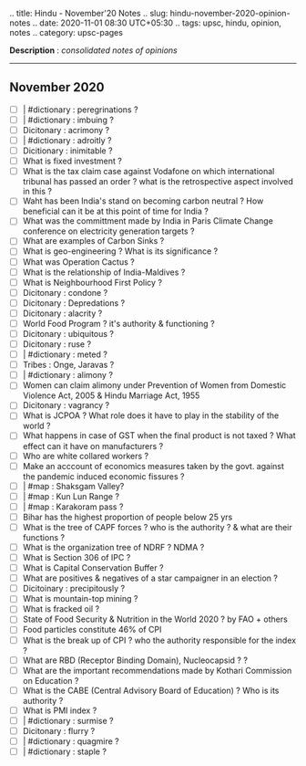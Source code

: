 .. title: Hindu - November'20  Notes
.. slug: hindu-november-2020-opinion-notes
.. date: 2020-11-01 08:30 UTC+05:30
.. tags: upsc, hindu, opinion, notes
.. category: upsc-pages

**Description** : *consolidated notes of opinions*
<!-- TEASER_END -->

***

## November 2020
- [ ] | #dictionary : peregrinations ?
- [ ] | #dictionary : imbuing ? 
- [ ] Dicitonary : acrimony ?
- [ ] | #dictionary : adroitly ?
- [ ] Dicitionary : inimitable ?
- [ ] What is fixed investment ?
- [ ] What is the tax claim case against Vodafone on which international tribunal has passed an order ? what is the retrospective aspect involved in this ?
- [ ] Waht has been India's stand on becoming carbon neutral ? How beneficial can it be at this point of time for India ?
- [ ] What was the committment made by India in Paris Climate Change conference on electricity generation targets ?
- [ ] What are examples of Carbon Sinks ?
- [ ] What is geo-engineering ? What is its significance ?
- [ ] What was Operation Cactus ? 
- [ ] What is the relationship of India-Maldives ?
- [ ] What is Neighbourhood First Policy ?
- [ ] Dicitonary : condone ?
- [ ] Dicitonary : Depredations ?
- [ ] Dicitonary : alacrity ?
- [ ] World Food Program ? it's authority & functioning ?
- [ ] Dicitonary : ubiquitous ?
- [ ] Dicitonary : ruse ?
- [ ] | #dictionary : meted ?
- [ ] Tribes : Onge, Jaravas ?
- [ ] | #dictionary : alimony ?
- [ ] Women can claim alimony under Prevention of Women from Domestic Violence Act, 2005 & Hindu Marriage Act, 1955 
- [ ] Dicitonary : vagrancy ?
- [ ] What is JCPOA ? What role does it have to play in the stability of the world ?
- [ ] What happens in case of GST when the final product is not taxed ? What effect can it have on manufacturers ?
- [ ] Who are white collared workers ?
- [ ] Make an acccount of economics measures taken by the govt. against the pandemic induced economic fissures ?
- [ ] | #map : Shaksgam Valley? 
- [ ] | #map : Kun Lun Range ?
- [ ] | #map : Karakoram pass ?
- [ ] Bihar has the highest proportion of people below 25 yrs
- [ ] What is the tree of CAPF forces ? who is the authority ? & what are their functions  ?
- [ ] What is the organization tree of NDRF ? NDMA ?
- [ ] What is Section 306 of IPC ?
- [ ] What is Capital Conservation Buffer ? 
- [ ] What are positives & negatives of a star campaigner in an election ? 
- [ ] Dicitoinary : precipitously ?
- [ ] What is mountain-top mining ?
- [ ] What is fracked oil ?
- [ ] State of Food Security & Nutrition in the World 2020 ? by FAO + others
- [ ] Food particles constitute 46% of CPI 
- [ ] What is the break up of CPI ? who the authority responsible for the index ? 
- [ ] What are RBD (Receptor Binding Domain), Nucleocapsid ?  ?
- [ ] What are the important recommendations made by Kothari Commission on Education ? 
- [ ] What is the CABE (Central Advisory Board of Education) ? Who is its authority ?
- [ ] What is PMI index ? 
- [ ] | #dictionary : surmise ?
- [ ] Dicitonary : flurry ?
- [ ] | #dictionary : quagmire ?
- [ ] | #dictionary : staple ? 
